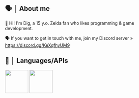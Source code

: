 ## 🗣️ │ About me
👋 Hi! I'm Dig, a 15 y.o. Zelda fan who likes programming & game development.
 
🗣️ If you want to get in touch with me, join my Discord server » https://discord.gg/KeXqfhyUM9

## 📢 │ Languages/APIs
<img src="https://github.com/user-attachments/assets/86a32bef-b15c-45e8-b131-dd6f38161979" width="75" height="75" />
<img src="https://github.com/user-attachments/assets/77732d9d-c6fd-4c47-b3ec-c73e5f334994" width="75" height="75" />

